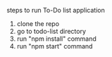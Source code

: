 steps to run To-Do list application

1. clone the repo
2. go to todo-list directory
3. run "npm install" command
4. run "npm start" command
